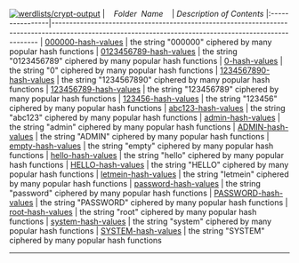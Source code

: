 [![werdlists/crypt-output](https://img.shields.io/badge/werdlists-crypt-output-purple/.svg?logo=github&style=popout&longCache=true)](# "werdlists/crypt-output")
|&nbsp;&nbsp;&nbsp;&nbsp;_Folder&nbsp;&nbsp;Name_&nbsp;&nbsp;&nbsp;&nbsp;| _Description of Contents_
|:----------------|--------------------------------------------------------------------------------------------------------------------------------------------------------
| [000000-hash-values](000000-hash-values.txt) |  the string "000000" ciphered by many popular hash functions 
| [0123456789-hash-values](0123456789-hash-values.txt) |  the string "0123456789" ciphered by many popular hash functions 
| [0-hash-values](0-hash-values.txt) |  the string "0" ciphered by many popular hash functions 
| [1234567890-hash-values](1234567890-hash-values.txt) |  the string "1234567890" ciphered by many popular hash functions 
| [123456789-hash-values](123456789-hash-values.txt) |  the string "123456789" ciphered by many popular hash functions 
| [123456-hash-values](123456-hash-values.txt) |  the string "123456" ciphered by many popular hash functions 
| [abc123-hash-values](abc123-hash-values.txt) |  the string "abc123" ciphered by many popular hash functions 
| [admin-hash-values](admin-hash-values.txt) |  the string "admin" ciphered by many popular hash functions 
| [ADMIN-hash-values](ADMIN-hash-values.txt) |  the string "ADMIN" ciphered by many popular hash functions 
| [empty-hash-values](empty-hash-values.txt) |  the string "empty" ciphered by many popular hash functions 
| [hello-hash-values](hello-hash-values.txt) |  the string "hello" ciphered by many popular hash functions 
| [HELLO-hash-values](HELLO-hash-values.txt) |  the string "HELLO" ciphered by many popular hash functions 
| [letmein-hash-values](letmein-hash-values.txt) |  the string "letmein" ciphered by many popular hash functions 
| [password-hash-values](password-hash-values.txt) |  the string "password" ciphered by many popular hash functions 
| [PASSWORD-hash-values](PASSWORD-hash-values.txt) |  the string "PASSWORD" ciphered by many popular hash functions 
| [root-hash-values](root-hash-values.txt) |  the string "root" ciphered by many popular hash functions 
| [system-hash-values](system-hash-values.txt) |  the string "system" ciphered by many popular hash functions 
| [SYSTEM-hash-values](SYSTEM-hash-values.txt) |  the string "SYSTEM" ciphered by many popular hash functions 

* * *

